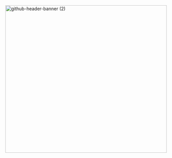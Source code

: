 <!--
**YouVin/YouVin** is a ✨ _special_ ✨ repository because its `README.md` (this file) appears on your GitHub profile.

Here are some ideas to get you started:

- 🔭 I’m currently working on ...
- 🌱 I’m currently learning ...
- 👯 I’m looking to collaborate on ...
- 🤔 I’m looking for help with ...
- 💬 Ask me about ...
- 📫 How to reach me: ...
- 😄 Pronouns: ...
- ⚡ Fun fact: ...
-->

<img width="100%" height="460" alt="github-header-banner (2)" src="https://github.com/user-attachments/assets/a06febb1-8e76-40a4-97e6-4b9416b4b95d" />
